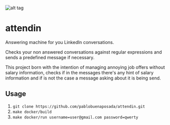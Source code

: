 ![alt tag](https://raw.github.com/pablobuenaposada/attendin/master/logo.png)

# attendin

Answering machine for you LinkedIn conversations.

Checks your non answered conversations against regular expressions and sends a predefined message if necessary.

This project born with the intention of managing annoying job offers without salary information, checks if in the messages there's any hint of salary information and if is not the case a message asking about it is being send. 

## Usage
1. `git clone https://github.com/pablobuenaposada/attendin.git`
2. `make docker/build`
3. `make docker/run username=user@gmail.com password=qwerty`
